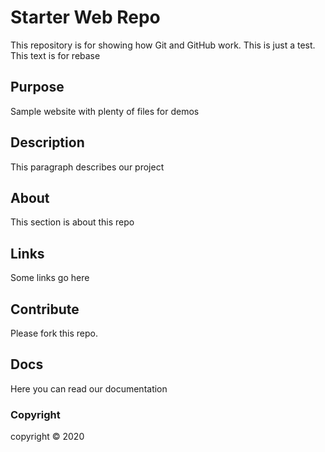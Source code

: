 # Starter Web Repo

This repository is for showing how Git and GitHub work. This is just a test. This text is for rebase

## Purpose

Sample website with plenty of files for demos

## Description

This paragraph describes our project

## About

This section is about this repo

## Links

Some links go here

## Contribute

Please fork this repo.

## Docs

Here you can read our documentation

### Copyright

copyright &copy; 2020
